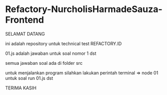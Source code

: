 # Refactory-NurcholisHarmadeSauza-Frontend

SELAMAT DATANG 

ini adalah repository untuk technical test REFACTORY.ID 

01.js adalah jawaban untuk soal nomor 1 dst

semua jawaban soal ada di folder src

untuk menjalankan program silahkan lakukan perintah terminal => node 01 untuk soal run 01.js dst

TERIMA KASIH
